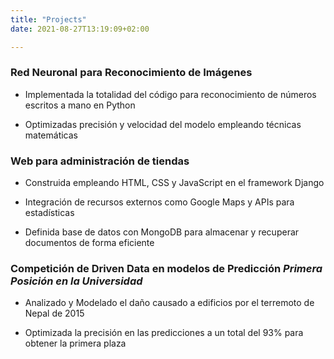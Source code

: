 ```yaml
---
title: "Projects"
date: 2021-08-27T13:19:09+02:00

---
```


### Red Neuronal para Reconocimiento de Imágenes

* Implementada la totalidad del código para reconocimiento de números escritos a mano en Python

* Optimizadas precisión y velocidad del modelo empleando técnicas matemáticas

### Web para administración de tiendas

* Construida empleando HTML, CSS y JavaScript en el framework Django

* Integración de recursos externos como Google Maps y APIs para estadísticas

* Definida base de datos con MongoDB para almacenar y recuperar documentos de forma eficiente

### Competición de Driven Data en modelos de Predicción _Primera Posición en la Universidad_

* Analizado y Modelado el daño causado a edificios por el terremoto de Nepal de 2015

* Optimizada la precisión en las predicciones a un total del 93% para obtener la primera plaza
